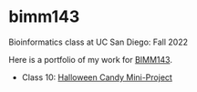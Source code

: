 # bimm143
Bioinformatics class at UC San Diego: Fall 2022 

Here is a portfolio of my work for [BIMM143](https://bioboot.github.io/bimm143_F22/).

- Class 10: [Halloween Candy Mini-Project]()
